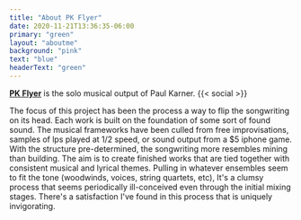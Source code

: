 ```yaml
---
title: "About PK Flyer"
date: 2020-11-21T13:36:35-06:00
primary: "green"
layout: "aboutme"
background: "pink"
text: "blue"
headerText: "green"
---
```

[**PK Flyer**](https://pkflyer.bandcamp.com/) is the solo musical output of Paul Karner. {{< social >}} 

The focus of this project has been the process a way to flip the songwriting on its head. Each work is built on the foundation of some sort of found sound. The musical frameworks have been culled from free improvisations, samples of lps played at 1/2 speed, or sound output from a $5 iphone game. With the structure pre-determined, the songwriting more resembles mining than building. The aim is to create finished works that are tied together with consistent musical and lyrical themes. Pulling in whatever ensembles seem to fit the tone (woodwinds, voices, string quartets, etc), It's a clumsy process that seems periodically ill-conceived even through the initial mixing stages. There's a satisfaction I've found in this process that is uniquely invigorating.